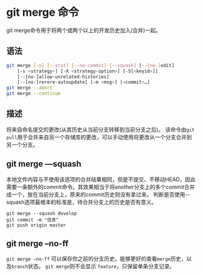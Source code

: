 # git merge 命令

git merge命令用于将两个或两个以上的开发历史加入(合并)一起。

## 语法
```bash
git merge [-n] [--stat] [--no-commit] [--squash] [--[no-]edit]
    [-s <strategy>] [-X <strategy-option>] [-S[<keyid>]]
    [--[no-]allow-unrelated-histories]
    [--[no-]rerere-autoupdate] [-m <msg>] [<commit>…​]
git merge --abort
git merge --continue

```
## 描述

将来自命名提交的更改(从其历史从当前分支转移到当前分支之后)。 该命令由`git pull`用于合并来自另一个存储库的更改，可以手动使用将更改从一个分支合并到另一个分支。

## git merge —squash

本地文件内容与不使用该选项的合并结果相同，但是不提交、不移动HEAD，因此需要一条额外的commit命令。其效果相当于将another分支上的多个commit合并成一个，放在当前分支上，原来的commit历史则没有拿过来。
判断是否使用--squash选项最根本的标准是，待合并分支上的历史是否有意义。

```
git merge --squash develop
git commit -m "信息"
git push origin master
```

##  git merge –no-ff

`git merge –no-ff` 可以保存你之前的分支历史。能够更好的查看`merge`历史，以及`branch`状态。
`git merge`则不会显示 `feature`，只保留单条分支记录。
